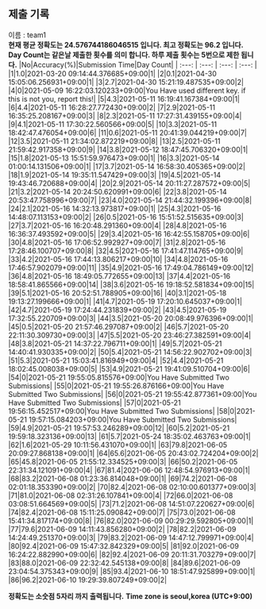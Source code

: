 


  
## 제출 기록  
이름 : team1  
**현재 평균 정확도는 24.576744186046515 입니다. 최고 정확도는 96.2 입니다.**  
**Day Count는 같은날 제출한 횟수를 의미 합니다. 하루 제출 횟수는 5번으로 제한 됩니다.**
|No|Accuracy(%)|Submission Time|Day Count|
| :---: | :---: | :---: | :---: |
|1|1.0|2021-03-20 09:14:44.376685+09:00|1|
|2|0.1|2021-04-30 15:05:06.256931+09:00|1|
|3|2.7|2021-04-30 15:21:19.487535+09:00|2|
|4|0|2021-05-09 16:22:03.120233+09:00|You Have used different key. if this is not you, report this!|
|5|4.3|2021-05-11 16:19:41.167384+09:00|1|
|6|4.4|2021-05-11 16:28:27.772430+09:00|2|
|7|2.9|2021-05-11 16:35:25.208167+09:00|3|
|8|2.3|2021-05-11 17:27:31.439155+09:00|4|
|9|4.1|2021-05-11 17:30:22.560566+09:00|5|
|10|3.3|2021-05-11 18:42:47.476054+09:00|6|
|11|0.6|2021-05-11 20:41:39.044219+09:00|7|
|12|3.5|2021-05-11 21:34:02.872219+09:00|8|
|13|2.5|2021-05-11 21:59:42.917358+09:00|9|
|14|3.8|2021-05-12 18:47:45.706320+09:00|1|
|15|1.8|2021-05-13 15:51:59.976473+09:00|1|
|16|3.3|2021-05-14 01:00:14.131506+09:00|1|
|17|3.7|2021-05-14 16:58:30.405365+09:00|2|
|18|1.9|2021-05-14 19:35:11.547429+09:00|3|
|19|4.5|2021-05-14 19:43:46.720688+09:00|4|
|20|2.9|2021-05-14 20:11:27.287572+09:00|5|
|21|3.2|2021-05-14 20:24:50.620991+09:00|6|
|22|3.8|2021-05-14 20:53:47.758996+09:00|7|
|23|4.0|2021-05-14 21:44:32.199396+09:00|8|
|24|2.1|2021-05-16 14:32:13.973817+09:00|1|
|25|4.3|2021-05-16 14:48:07.113153+09:00|2|
|26|0.5|2021-05-16 15:51:52.515635+09:00|3|
|27|3.7|2021-05-16 16:20:48.291360+09:00|4|
|28|4.8|2021-05-16 16:36:37.493592+09:00|5|
|29|3.4|2021-05-16 16:42:55.158705+09:00|6|
|30|4.8|2021-05-16 17:06:52.992927+09:00|7|
|31|2.8|2021-05-16 17:28:46.100707+09:00|8|
|32|4.5|2021-05-16 17:41:47.114765+09:00|9|
|33|4.2|2021-05-16 17:44:13.806217+09:00|10|
|34|4.8|2021-05-16 17:46:57.902079+09:00|11|
|35|4.9|2021-05-16 17:49:04.786149+09:00|12|
|36|4.8|2021-05-16 18:49:05.772655+09:00|13|
|37|4.4|2021-05-16 18:58:41.865566+09:00|14|
|38|3.6|2021-05-16 19:18:52.581834+09:00|15|
|39|5.1|2021-05-16 20:52:51.788905+09:00|16|
|40|3.1|2021-05-18 19:13:27.199666+09:00|1|
|41|4.7|2021-05-19 17:20:10.645037+09:00|1|
|42|4.7|2021-05-19 17:24:44.231839+09:00|2|
|43|4.5|2021-05-19 17:32:55.220709+09:00|3|
|44|3.5|2021-05-20 20:08:49.976396+09:00|1|
|45|0.5|2021-05-20 21:57:46.297087+09:00|2|
|46|5.7|2021-05-20 22:11:30.309730+09:00|3|
|47|5.5|2021-05-20 23:46:27.382591+09:00|4|
|48|3.8|2021-05-21 14:37:22.796711+09:00|1|
|49|5.7|2021-05-21 14:40:41.930335+09:00|2|
|50|5.4|2021-05-21 14:56:22.902702+09:00|3|
|51|5.3|2021-05-21 15:03:41.816949+09:00|4|
|52|4.4|2021-05-21 18:02:45.008038+09:00|5|
|53|4.9|2021-05-21 19:41:09.510704+09:00|6|
|54|0|2021-05-21 19:55:05.815576+09:00|You Have Submitted Two Submissions|
|55|0|2021-05-21 19:55:26.876166+09:00|You Have Submitted Two Submissions|
|56|0|2021-05-21 19:55:42.877361+09:00|You Have Submitted Two Submissions|
|57|0|2021-05-21 19:56:15.452517+09:00|You Have Submitted Two Submissions|
|58|0|2021-05-21 19:57:15.084203+09:00|You Have Submitted Two Submissions|
|59|4.9|2021-05-21 19:57:53.246289+09:00|12|
|60|5.2|2021-05-21 19:59:18.323136+09:00|13|
|61|5.7|2021-05-24 18:35:02.463763+09:00|1|
|62|1.6|2021-05-29 10:11:56.431070+09:00|1|
|63|79.8|2021-06-05 20:09:27.868138+09:00|1|
|64|65.6|2021-06-05 20:43:02.724204+09:00|2|
|65|45.8|2021-06-05 21:55:12.334525+09:00|3|
|66|50.2|2021-06-05 22:31:34.121091+09:00|4|
|67|81.4|2021-06-06 12:48:54.976913+09:00|1|
|68|83.2|2021-06-08 01:23:36.814048+09:00|1|
|69|74.2|2021-06-08 02:01:18.353390+09:00|2|
|70|82.4|2021-06-08 02:10:00.601377+09:00|3|
|71|81.0|2021-06-08 02:31:26.107841+09:00|4|
|72|66.0|2021-06-08 03:08:51.664569+09:00|5|
|73|71.2|2021-06-08 14:51:07.220627+09:00|6|
|74|82.4|2021-06-08 15:11:25.090842+09:00|7|
|75|73.0|2021-06-08 15:41:34.817174+09:00|8|
|76|82.0|2021-06-09 00:29:29.592805+09:00|1|
|77|79.6|2021-06-09 14:11:43.856280+09:00|2|
|78|82.2|2021-06-09 14:24:49.251370+09:00|3|
|79|83.2|2021-06-09 14:47:12.799971+09:00|4|
|80|92.4|2021-06-09 15:47:32.842329+09:00|5|
|81|92.0|2021-06-09 16:24:22.882990+09:00|6|
|82|92.4|2021-06-09 20:11:31.703279+09:00|7|
|83|88.0|2021-06-09 22:32:42.545138+09:00|8|
|84|89.6|2021-06-09 23:04:54.375343+09:00|9|
|85|93.4|2021-06-10 18:51:47.925899+09:00|1|
|86|96.2|2021-06-10 19:29:39.807249+09:00|2|


**정확도는 소숫점 5자리 까지 출력됩니다.**
**Time zone is seoul,korea (UTC+9:00)**
